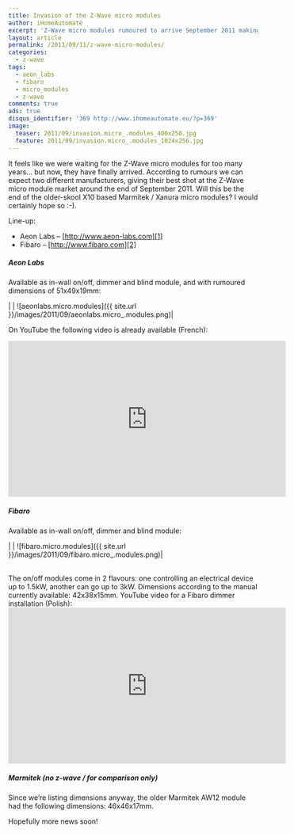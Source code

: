 ```yaml
---
title: Invasion of the Z-Wave micro modules
author: iHomeAutomate
excerpt: 'Z-Wave micro modules rumoured to arrive September 2011 making in-wall placement behind a traditional switch finally possible with z-wave.<!--:-->'
layout: article
permalink: /2011/09/11/z-wave-micro-modules/
categories:
  - z-wave
tags:
  - aeon_labs
  - fibaro
  - micro_modules
  - z-wave
comments: true
ads: true    
disqus_identifier: '369 http://www.ihomeautomate.eu/?p=369'
image:
  teaser: 2011/09/invasion.micro_.modules_400x250.jpg
  feature: 2011/09/invasion.micro_.modules_1024x256.jpg
---
```

It feels like we were waiting for the Z-Wave micro modules for too many years&#8230; but now, they have finally arrived. According to rumours we can expect two different manufacturers, giving their best shot at the Z-Wave micro module market around the end of September 2011. Will this be the end of the older-skool X10 based Marmitek / Xanura micro modules? I would certainly hope so :-).

Line-up:

* Aeon Labs &#8211; [http://www.aeon-labs.com][1]
* Fibaro &#8211; [http://www.fibaro.com][2]


##### Aeon Labs
Available as in-wall on/off, dimmer and blind module, and with rumoured dimensions of 51x49x19mm:

| | ![aeonlabs.micro.modules]({{ site.url }}/images/2011/09/aeonlabs.micro_.modules.png)|

On YouTube the following video is already available (French):

<iframe width="560" height="315" src="https://www.youtube.com/embed/JafbJYzo9h4" frameborder="0"></iframe>

##### Fibaro

Available as in-wall on/off, dimmer and blind module:

| | ![fibaro.micro.modules]({{ site.url }}/images/2011/09/fibaro.micro_.modules.png)|

<br/>
The on/off modules come in 2 flavours: one controlling an electrical device up to 1.5kW, another can go up to 3kW. Dimensions according to the manual currently available: 42x38x15mm.
    YouTube video for a Fibaro dimmer installation (Polish):
    
<iframe width="560" height="315" src="https://www.youtube.com/embed/crpEdW0TIRg" frameborder="0"></iframe>

##### Marmitek (no z-wave / for comparison only)
Since we&#8217;re listing dimensions anyway, the older Marmitek AW12 module had the following dimensions: 46x46x17mm.

Hopefully more news soon!

 [1]: http://www.aeon-labs.com/
 [2]: http://www.fibaro.com/
